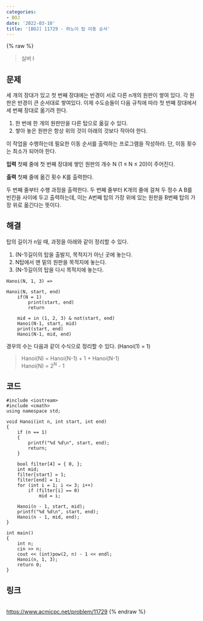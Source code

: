 ```yaml
---
categories:
- BOJ
date: '2022-03-10'
title: '[BOJ] 11729 - 하노이 탑 이동 순서'
---
```


{% raw %}
> 실버 I<br>

## 문제
세 개의 장대가 있고 첫 번째 장대에는 반경이 서로 다른 n개의 원판이 쌓여 있다. 각 원판은 반경이 큰 순서대로 쌓여있다. 이제 수도승들이 다음 규칙에 따라 첫 번째 장대에서 세 번째 장대로 옮기려 한다.

1.  한 번에 한 개의 원판만을 다른 탑으로 옮길 수 있다.
2.  쌓아 놓은 원판은 항상 위의 것이 아래의 것보다 작아야 한다.

이 작업을 수행하는데 필요한 이동 순서를 출력하는 프로그램을 작성하라. 단, 이동 횟수는 최소가 되어야 한다.

**입력**
첫째 줄에 첫 번째 장대에 쌓인 원판의 개수 N (1 ≤ N ≤ 20)이 주어진다.

**출력**
첫째 줄에 옮긴 횟수 K를 출력한다.

두 번째 줄부터 수행 과정을 출력한다. 두 번째 줄부터 K개의 줄에 걸쳐 두 정수 A B를 빈칸을 사이에 두고 출력하는데, 이는 A번째 탑의 가장 위에 있는 원판을 B번째 탑의 가장 위로 옮긴다는 뜻이다.

##  해결
탑의 길이가 n일 때, 과정을 아래와 같이 정리할 수 있다.
1. (N-1)길이의 탑을 출발지, 목적지가 아닌 곳에 놓는다.
2. N탑에서 맨 밑의 원판을 목적지에 놓는다.
3. (N-1)길이의 탑을 다시 목적지에 놓는다.

```
Hanoi(N, 1, 3) =>

Hanoi(N, start, end)
	if(N = 1)
		print(start, end)
		return

	mid = in (1, 2, 3) & not(start, end)
	Hanoi(N-1, start, mid)
	print(start, end)
	Hanoi(N-1, mid, end)
```

경우의 수는 다음과 같이 수식으로 정리할 수 있다. (Hanoi(1) = 1)
> Hanoi(N) = Hanoi(N-1) + 1 + Hanoi(N-1)<br>
> Hanoi(N) = 2<sup>N</sup> - 1<br>

## 코드
```
#include <iostream>
#include <cmath>
using namespace std;

void Hanoi(int n, int start, int end)
{
	if (n == 1)
	{
		printf("%d %d\n", start, end);
		return;
	}

	bool filter[4] = { 0, };
	int mid;
	filter[start] = 1;
	filter[end] = 1;
	for (int i = 1; i <= 3; i++)
		if (filter[i] == 0)
			mid = i;

	Hanoi(n - 1, start, mid);
	printf("%d %d\n", start, end);
	Hanoi(n - 1, mid, end);
}

int main()
{
	int n;
	cin >> n;
	cout << (int)pow(2, n) - 1 << endl;
	Hanoi(n, 1, 3);
	return 0;
}
```

## 링크
<br>https://www.acmicpc.net/problem/11729
{% endraw %}
